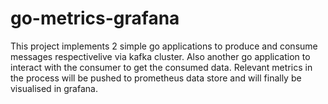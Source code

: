 # go-metrics-grafana
This project implements 2 simple go applications to produce and consume messages respectivelive via kafka cluster. Also another go application to interact with the consumer to get the consumed data. Relevant metrics in the process will be pushed to prometheus data store and will finally be visualised in grafana. 
